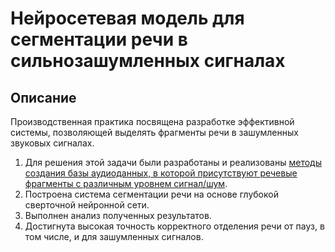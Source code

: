 # Нейросетевая модель для сегментации речи в сильнозашумленных сигналах

## Описание
Производственная практика посвящена разработке эффективной системы, позволяющей выделять фрагменты речи в зашумленных звуковых сигналах. 

1) Для решения этой задачи были разработаны и реализованы [методы создания базы аудиоданных, в которой присутствуют речевые фрагменты с различным уровнем сигнал/шум](https://github.com/litvan007/VAD-db-algorithm). 
2) Построена система сегментации речи на основе глубокой сверточной нейронной сети. 
3) Выполнен анализ полученных результатов. 
4) Достигнута высокая точность корректного отделения речи от пауз, в том числе, и для зашумленных сигналов. 
